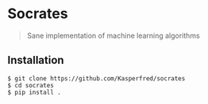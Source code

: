 # Socrates
> Sane implementation of machine learning algorithms

## Installation 
```
$ git clone https://github.com/Kasperfred/socrates
$ cd socrates
$ pip install .
```